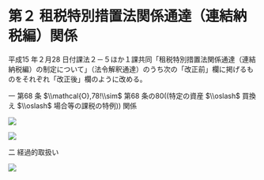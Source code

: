 # 第２ 租税特別措置法関係通達（連結納税編）関係

平成15 年２月28 日付課法２－５ほか１課共同「租税特別措置法関係通達（連結納税編）の制定について」（法令解釈通達）のうち次の「改正前」欄に掲げるものをそれぞれ「改正後」欄のように改める。

一 第68 条 $\\mathcal{O},78!\\sim$ 第68 条の80((特定の資産 $\\oslash$ 買換え $\\oslash$ 場合等の課税の特例)) 関係

![](https://www.nta.go.jp/tmp/7d92219c-79d2-4942-b797-8b43ae18d9da/images/5d5298c0a8bbd61c9861a4a8aa465f81e420bef57c2a01834b331b916f07db01.jpg)

![](https://www.nta.go.jp/tmp/7d92219c-79d2-4942-b797-8b43ae18d9da/images/1225c120f7b67c4b627fc6c85f015db2ed578399b8c0bd6b72e55d2547b8e095.jpg)

二 経過的取扱い

![](https://www.nta.go.jp/tmp/7d92219c-79d2-4942-b797-8b43ae18d9da/images/da99286dc407814c011dd9633ea1a7a95bd62875ab3a6a3b70cd4e70901329e0.jpg)